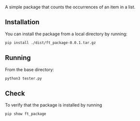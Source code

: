 A simple package that counts the occurrences of an item in a list.

## Installation

You can install the package from a local directory by running:

```bash
pip install ./dist/ft_package-0.0.1.tar.gz
```
## Running
From the base directory:
```bash
python3 tester.py
```
## Check
To verify that the package is installed by running
```bash
pip show ft_package
```
